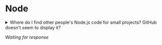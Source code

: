 # Node 

<details>
<summary>Where do I find other people's Node.js code for small projects? GitHub doesn't seem to display it?</summary>

If you know the answer to this question, please submit a pull request with the answer.

</details>

_Waiting for response_
